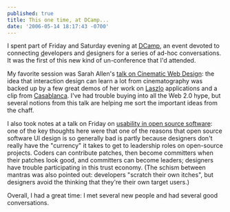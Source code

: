 ```yaml
---
published: true
title: This one time, at DCamp...
date: '2006-05-14 18:17:43 -0700'
---
```

I spent part of Friday and Saturday evening at
<a href="http://www.socialtext.net/dcamp/index.cgi" target="_blank">DCamp</a>,
an event devoted to connecting <u>d</u>evelopers and <u>d</u>esigners for a
series of ad-hoc conversations. It was the first of this new kind of
un-conference that I'd attended.<!--more-->

My favorite session was Sarah Allen's
<a href="http://www.socialtext.net/dcamp/index.cgi?cinematic_user_experience"
target="_blank">talk on Cinematic Web Design</a>: the idea that interaction
design can learn a lot from cinematography was backed up by a few great demos
of her work on <a href="http://www.openlaszlo.org/" target="_blank">Laszlo</a>
applications and a clip from <a href="http://www.imdb.com/title/tt0034583/"
target="_blank">Casablanca</a>. I've had trouble buying into all the Web 2.0
hype, but several notions from this talk are helping me sort the important ideas
from the chaff.

I also took notes at a talk on Friday on
<a href="http://www.socialtext.net/dcamp/member/index.cgi?open_source_and_usability_session"
target="_blank">usability in open source software</a>: one of the key thoughts
here were that one of the reasons that open source software UI design is so
generally bad is partly because designers don't really have the "currency" it
takes to get to leadership roles on open-source projects. Coders can contribute
patches, then become committers when their patches look good, and committers
can become leaders; designers have trouble participating in this trust economy.
(The schism between mantras was also pointed out: developers "scratch their own
itches", but designers avoid the thinking that they're their own target users.)

Overall, I had a great time: I met several new people and had several good
conversations.
